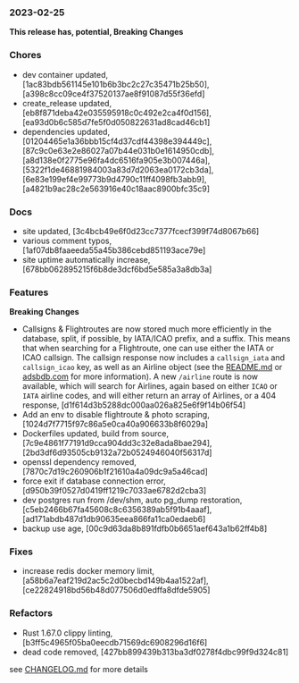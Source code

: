 ### 2023-02-25

**This release has, potential, Breaking Changes**

### Chores
+ dev container updated, [1ac83bdb561145e101b6b3bc2c27c35471b25b50], [a398c8cc09ce4f37520137ae8f91087d55f36efd]
+ create_release updated, [eb8f871deba42e035595918c0c492e2ca4f0d156], [ea93d0b6c585d7fe5f0d050822631ad8cad46cb1]
+ dependencies updated, [01204465e1a36bbb15cf4d37cdf44398e394449c], [87c9c0e63e2e86027a07b44e031b0e1614950cdb], [a8d138e0f2775e96fa4dc6516fa905e3b007446a], [5322f1de46881984003a83d7d2063ea0172cb3da], [6e83e199ef4e99773b9d4790c11ff4098fb3abb9], [a4821b9ac28c2e563916e40c18aac8900bfc35c9]

### Docs
+ site updated, [3c4bcb49e6f0d23cc7377fcecf399f74d8067b66]
+ various comment typos, [1af07db8faaeeda55a45b386cebd851193ace79e]
+ site uptime automatically increase, [678bb062895215f6b8de3dcf6bd5e585a3a8db3a]

### Features
**Breaking Changes**
+ Callsigns & Flightroutes are now stored much more efficiently in the database, split, if possible, by IATA/ICAO prefix, and a suffix. This means that when searching for a Flightroute, one can use either the IATA or ICAO callsign.
The callsign response now includes a `callsign_iata` and `callsign_icao` key, as well as an Airline object (see the [README.md](https://github.com/mrjackwills/adsbdb/blob/main/README.md) or [adsbdb.com](https://www.adsbdb.com) for more information). A new `/airline` route is now available, which will search
for Airlines, again based on either `ICAO` or `IATA` airline codes, and will either return an array of Airlines, or a 404 response, [d1f614d3b5288dc000aa026a825e6f9f14b06f54]
+ Add an env to disable flightroute & photo scraping, [1024d7f7715f97c86a5e0ca40a906633b8f6029a]
+ Dockerfiles updated, build from source, [7c9e4861f77191d9cca904dd3c32e8ada8bae294], [2bd3df6d93505cb9132a72b0524946040f56317d]
+ openssl dependency removed, [7870c7d19c260906b1f21610a4a09dc9a5a46cad]
+ force exit if database connection error, [d950b39f0527d0419ff1219c7033ae6782d2cba3]
+ dev postgres run from /dev/shm, auto pg_dump restoration, [c5eb2466b67fa45608c8c6356389ab5f91b4aaaf], [ad171abdb487d1db90635eea866fa11ca0edaeb6]
+ backup use age, [00c9d63da8b891fdfb0b6651aef643a1b62ff4b8]

### Fixes
+ increase redis docker memory limit, [a58b6a7eaf219d2ac5c2d0becbd149b4aa1522af], [ce22824918bd56b48d077506d0edffa8dfde5905]

### Refactors
+ Rust 1.67.0 clippy linting, [b3ff5c4965f05ba0eecdb71569dc6908296d16f6]
+ dead code removed, [427bb899439b313ba3df0278f4dbc99f9d324c81]


see <a href='https://github.com/mrjackwills/adsbdb/blob/main/CHANGELOG.md'>CHANGELOG.md</a> for more details
